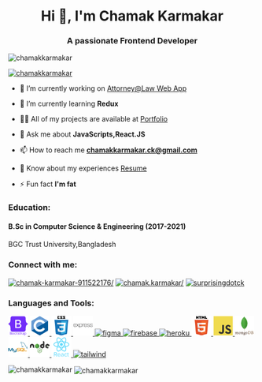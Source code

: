<h1 align="center">Hi 👋, I'm Chamak Karmakar</h1>
<h3 align="center">A passionate Frontend Developer</h3>

<p align="left"> <img src="https://komarev.com/ghpvc/?username=chamakkarmakar&label=Profile%20views&color=0e75b6&style=flat" alt="chamakkarmakar" /> </p>

<p align="left"> <a href="https://github.com/ryo-ma/github-profile-trophy"><img src="https://github-profile-trophy.vercel.app/?username=chamakkarmakar" alt="chamakkarmakar" /></a> </p>

- 🔭 I’m currently working on [Attorney@Law Web App](https://github.com/chamakkarmakar/legal-service-provider-MERN)

- 🌱 I’m currently learning **Redux**

- 👨‍💻 All of my projects are available at [Portfolio](https://chamakkarmakar.netlify.app/)

- 💬 Ask me about **JavaScripts,React.JS**

- 📫 How to reach me **chamakkarmakar.ck@gmail.com**

- 📄 Know about my experiences [Resume](https://drive.google.com/file/d/1YiH1zOFCobNobWpDWS4w_QbrAIEfemvC/view?usp=drive_link)

- ⚡ Fun fact **I'm fat**

<h3 align="left">Education:</h3>
<p align="left">
  <h4>B.Sc in Computer Science & Engineering (2017-2021)</h4>
  <p>BGC Trust University,Bangladesh</p>
</p>

<h3 align="left">Connect with me:</h3>
<p align="justify-between">
<a href="https://linkedin.com/in/chamak-karmakar-911522176/" target="blank"><img align="center" src="https://raw.githubusercontent.com/rahuldkjain/github-profile-readme-generator/master/src/images/icons/Social/linked-in-alt.svg" alt="chamak-karmakar-911522176/" height="30" width="40" /></a> 
<a href="https://fb.com/chamak.karmakar/" target="blank"><img align="center" src="https://raw.githubusercontent.com/rahuldkjain/github-profile-readme-generator/master/src/images/icons/Social/facebook.svg" alt="chamak.karmakar/" height="30" width="40" /></a> 
<a href="https://instagram.com/surprisingdotck" target="blank"><img align="center" src="https://raw.githubusercontent.com/rahuldkjain/github-profile-readme-generator/master/src/images/icons/Social/instagram.svg" alt="surprisingdotck" height="30" width="40" /></a> 
</p>

<h3 align="left">Languages and Tools:</h3>
<p align="justify-between"> 
<a href="https://getbootstrap.com" target="_blank" rel="noreferrer"> <img src="https://raw.githubusercontent.com/devicons/devicon/master/icons/bootstrap/bootstrap-plain-wordmark.svg" alt="bootstrap" width="40" height="40"/> </a> 
  <a href="https://www.cprogramming.com/" target="_blank" rel="noreferrer"> <img src="https://raw.githubusercontent.com/devicons/devicon/master/icons/c/c-original.svg" alt="c" width="40" height="40"/> </a> 
  <a href="https://www.w3schools.com/css/" target="_blank" rel="noreferrer"> <img src="https://raw.githubusercontent.com/devicons/devicon/master/icons/css3/css3-original-wordmark.svg" alt="css3" width="40" height="40"/> </a> <a href="https://expressjs.com" target="_blank" rel="noreferrer"> <img src="https://raw.githubusercontent.com/devicons/devicon/master/icons/express/express-original-wordmark.svg" alt="express" width="40" height="40"/> </a> <a href="https://www.figma.com/" target="_blank" rel="noreferrer"> <img src="https://www.vectorlogo.zone/logos/figma/figma-icon.svg" alt="figma" width="40" height="40"/> </a> <a href="https://firebase.google.com/" target="_blank" rel="noreferrer"> <img src="https://www.vectorlogo.zone/logos/firebase/firebase-icon.svg" alt="firebase" width="40" height="40"/> </a> <a href="https://heroku.com" target="_blank" rel="noreferrer"> <img src="https://www.vectorlogo.zone/logos/heroku/heroku-icon.svg" alt="heroku" width="40" height="40"/> </a> <a href="https://www.w3.org/html/" target="_blank" rel="noreferrer"> <img src="https://raw.githubusercontent.com/devicons/devicon/master/icons/html5/html5-original-wordmark.svg" alt="html5" width="40" height="40"/> </a> <a href="https://developer.mozilla.org/en-US/docs/Web/JavaScript" target="_blank" rel="noreferrer"> <img src="https://raw.githubusercontent.com/devicons/devicon/master/icons/javascript/javascript-original.svg" alt="javascript" width="40" height="40"/> </a> <a href="https://www.mongodb.com/" target="_blank" rel="noreferrer"> <img src="https://raw.githubusercontent.com/devicons/devicon/master/icons/mongodb/mongodb-original-wordmark.svg" alt="mongodb" width="40" height="40"/> </a> <a href="https://www.mysql.com/" target="_blank" rel="noreferrer"> <img src="https://raw.githubusercontent.com/devicons/devicon/master/icons/mysql/mysql-original-wordmark.svg" alt="mysql" width="40" height="40"/> </a> <a href="https://nodejs.org" target="_blank" rel="noreferrer"> <img src="https://raw.githubusercontent.com/devicons/devicon/master/icons/nodejs/nodejs-original-wordmark.svg" alt="nodejs" width="40" height="40"/> </a> <a href="https://reactjs.org/" target="_blank" rel="noreferrer"> <img src="https://raw.githubusercontent.com/devicons/devicon/master/icons/react/react-original-wordmark.svg" alt="react" width="40" height="40"/> </a> <a href="https://tailwindcss.com/" target="_blank" rel="noreferrer"> <img src="https://www.vectorlogo.zone/logos/tailwindcss/tailwindcss-icon.svg" alt="tailwind" width="40" height="40"/> </a> </p>

<p><img align="left" src="https://github-readme-stats.vercel.app/api/top-langs?username=chamakkarmakar&show_icons=true&locale=en&layout=compact" alt="chamakkarmakar" /></p>

<p>&nbsp;<img align="center" src="https://github-readme-stats.vercel.app/api?username=chamakkarmakar&show_icons=true&locale=en" alt="chamakkarmakar" /></p>
